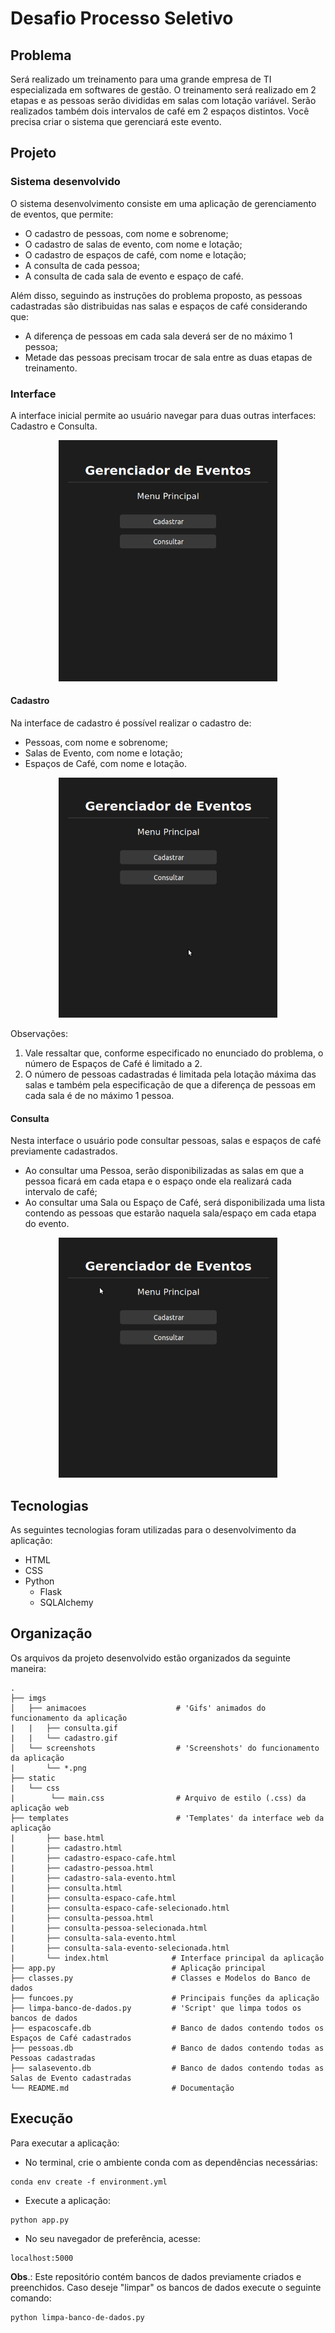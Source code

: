 # Desafio Processo Seletivo

## Problema
Será realizado um treinamento para uma grande empresa de TI especializada em softwares de gestão. O treinamento será realizado em 2 etapas e as pessoas serão divididas em salas com lotação variável. Serão realizados também dois intervalos de café em 2 espaços distintos. Você precisa criar o sistema que gerenciará este evento.

## Projeto
### Sistema desenvolvido
O sistema desenvolvimento consiste em uma aplicação de gerenciamento de eventos, que permite:
* O cadastro de pessoas, com nome e sobrenome;
* O cadastro de salas de evento, com nome e lotação;
* O cadastro de espaços de café, com nome e lotação;
* A consulta de cada pessoa;
* A consulta de cada sala de evento e espaço de café.

Além disso, seguindo as instruções do problema proposto, as pessoas cadastradas são distribuidas nas salas e espaços de café considerando que:
* A diferença de pessoas em cada sala deverá ser de no máximo 1 pessoa;
* Metade das pessoas precisam trocar de sala entre as duas etapas de treinamento.

### Interface
A interface inicial permite ao usuário navegar para duas outras interfaces: Cadastro e Consulta.

<p align="center"><img src="imgs/screenshots/menu-principal.png" alt="Menu Principal" width="350px"></p>

#### Cadastro
Na interface de cadastro é possível realizar o cadastro de:
* Pessoas, com nome e sobrenome;
* Salas de Evento, com nome e lotação;
* Espaços de Café, com nome e lotação.

<p align="center"><img src="imgs/animacoes/cadastro.gif" alt="Animação de Cadastro" width="350px"></p>

Observações: 
1) Vale ressaltar que, conforme especificado no enunciado do problema, o número de Espaços de Café é limitado a 2.
2) O número de pessoas cadastradas é limitada pela lotação máxima das salas e também pela especificação de que a diferença de pessoas em cada sala é de no máximo 1 pessoa.

#### Consulta
Nesta interface o usuário pode consultar pessoas, salas e espaços de café previamente cadastrados.
* Ao consultar uma Pessoa, serão disponibilizadas as salas em que a pessoa ficará em cada etapa e o espaço onde ela realizará cada intervalo de café;
* Ao consultar uma Sala ou Espaço de Café, será disponibilizada uma lista contendo as pessoas que estarão naquela sala/espaço em cada etapa do evento.

<p align="center"><img src="imgs/animacoes/consulta.gif" alt="Animação de Consulta" width="350px"></p>

## Tecnologias
As seguintes tecnologias foram utilizadas para o desenvolvimento da aplicação:
* HTML
* CSS
* Python
  * Flask 
  * SQLAlchemy

## Organização
Os arquivos da projeto desenvolvido estão organizados da seguinte maneira:

    .
    ├── imgs
    │   ├── animacoes                    # 'Gifs' animados do funcionamento da aplicação
    |   |   ├── consulta.gif
    |   |   └── cadastro.gif
    │   └── screenshots                  # 'Screenshots' do funcionamento da aplicação
    |       └── *.png
    ├── static
    |   └── css           
    |        └── main.css                # Arquivo de estilo (.css) da aplicação web
    ├── templates                        # 'Templates' da interface web da aplicação
    |       ├── base.html                
    |       ├── cadastro.html        
    |       ├── cadastro-espaco-cafe.html        
    |       ├── cadastro-pessoa.html
    |       ├── cadastro-sala-evento.html
    |       ├── consulta.html
    |       ├── consulta-espaco-cafe.html
    |       ├── consulta-espaco-cafe-selecionado.html
    |       ├── consulta-pessoa.html
    |       ├── consulta-pessoa-selecionada.html
    |       ├── consulta-sala-evento.html
    |       ├── consulta-sala-evento-selecionada.html
    |       └── index.html              # Interface principal da aplicação
    ├── app.py                          # Aplicação principal
    ├── classes.py                      # Classes e Modelos do Banco de dados
    ├── funcoes.py                      # Principais funções da aplicação
    ├── limpa-banco-de-dados.py         # 'Script' que limpa todos os bancos de dados
    ├── espacoscafe.db                  # Banco de dados contendo todos os Espaços de Café cadastrados
    ├── pessoas.db                      # Banco de dados contendo todas as Pessoas cadastradas
    ├── salasevento.db                  # Banco de dados contendo todas as Salas de Evento cadastradas
    └── README.md                       # Documentação

## Execução
Para executar a aplicação:
* No terminal, crie o ambiente conda com as dependências necessárias:
```
conda env create -f environment.yml
```
* Execute a aplicação:
```
python app.py
```
* No seu navegador de preferência, acesse:
```
localhost:5000
```


<b>Obs</b>.: Este repositório contém bancos de dados previamente criados e preenchidos. Caso deseje "limpar" os bancos de dados execute o seguinte comando:
```
python limpa-banco-de-dados.py
```
